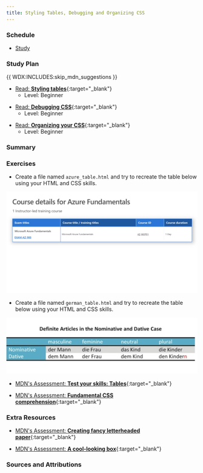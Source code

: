 ```yaml
---
title: Styling Tables, Debugging and Organizing CSS
---
```


### Schedule

  - [Study](#study-plan)

### Study Plan

{{ WDX:INCLUDES:skip_mdn_suggestions }}

  <!-- WDX:META:PROGRESS:task=Read 'Styling tables' -->
  - [Read: **Styling tables**](https://developer.mozilla.org/en-US/docs/Learn/CSS/Building_blocks/Styling_tables){:target="_blank"}
    - Level: Beginner

  <!-- WDX:META:PROGRESS:task=Read 'Debugging CSS' -->
  - [Read: **Debugging CSS**](https://developer.mozilla.org/en-US/docs/Learn/CSS/Building_blocks/Debugging_CSS){:target="_blank"}
    - Level: Beginner

  <!-- WDX:META:PROGRESS:task=Read 'Organizing your CSS' -->
  - [Read: **Organizing your CSS**](https://developer.mozilla.org/en-US/docs/Learn/CSS/Building_blocks/Organizing){:target="_blank"}
    - Level: Beginner

### Summary

### Exercises

  <!-- WDX:META:PROGRESS:task=Complete the 'Recreate Azure HTML Table'|user_folder=azure_table|files=azure_table.html -->
  - Create a file named `azure_table.html` and try to recreate the table below using your HTML and CSS skills.

  ![](assets/azure_table.jpg)

  <!-- WDX:META:PROGRESS:task=Complete the 'Recreate German HTML Table'|user_folder=german_table|files=german_table.html -->
  - Create a file named `german_table.html` and try to recreate the table below using your HTML and CSS skills.

  ![](assets/german_table.jpg)


  <!-- WDX:META:PROGRESS:task=Complete the exercise 'Test your skills: Tables'|user_folder=tables_tasks -->
  <!-- WDX:META:TESTS:name=Test Exercise: 'Test your skills: Tables'|type=exist|user_folder=tables_tasks|files=table.html -->
  - [MDN's Assessment: **Test your skills: Tables**](https://developer.mozilla.org/en-US/docs/Learn/CSS/Building_blocks/Tables_tasks){:target="_blank"}
  
  <!-- WDX:META:PROGRESS:task=Complete the exercise 'Fundamental CSS comprehension'|user_folder=fundamental_css_comprehension -->
  <!-- WDX:META:TESTS:name=Test Exercise: 'Fundamental CSS comprehension'|type=exist|user_folder=fundamental_css_comprehension|files=index.html,styles.css,chris.jpg -->
  - [MDN's Assessment: **Fundamental CSS comprehension**](https://developer.mozilla.org/en-US/docs/Learn/CSS/Building_blocks/Fundamental_CSS_comprehension){:target="_blank"}

### Extra Resources

  <!-- WDX:META:PROGRESS:task=Complete the exercise 'Creating fancy letterheaded paper'|user_folder=creating_fancy_letterheaded_paper -->
  <!-- WDX:META:TESTS:name=Test Exercise: 'Creating fancy letterheaded paper'|type=exist|user_folder=creating_fancy_letterheaded_paper|files=index.html,styles.css,top-image.png,bottom-image.png,logo.png -->
  - [MDN's Assessment: **Creating fancy letterheaded paper**](https://developer.mozilla.org/en-US/docs/Learn/CSS/Building_blocks/Creating_fancy_letterheaded_paper){:target="_blank"}

  <!-- WDX:META:PROGRESS:task=Complete the exercise 'A cool-looking box'|user_folder=a_cool_looking_box -->
  <!-- WDX:META:TESTS:name=Test Exercise: 'A cool-looking box'|type=exist|user_folder=a_cool_looking_box|files=index.html,styles.css -->
  - [MDN's Assessment: **A cool-looking box**](https://developer.mozilla.org/en-US/docs/Learn/CSS/Building_blocks/A_cool_looking_box){:target="_blank"}

### Sources and Attributions
